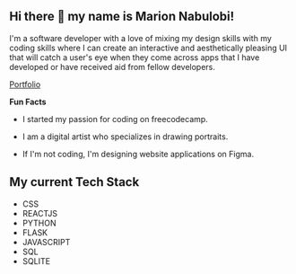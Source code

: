 ## Hi there 👋 my name is Marion Nabulobi!

I'm a software developer with a love of mixing my design skills with my coding skills where I can create an interactive and aesthetically pleasing UI that will catch a user's eye when they come across apps that I have developed or have received aid from fellow developers. 

[Portfolio](https://marion-nabulobi.vercel.app/)

**Fun Facts**

* I started my passion for coding on freecodecamp.

* I am a digital artist who specializes in drawing portraits.

* If I'm not coding, I'm designing website applications on Figma. 

## My current Tech Stack
- CSS
- REACTJS
- PYTHON
- FLASK
- JAVASCRIPT
- SQL
- SQLITE



<!--
**arilobi/arilobi** is a ✨ _special_ ✨ repository because its `README.md` (this file) appears on your GitHub profile.

Here are some ideas to get you started:

- 🔭 I’m currently working on ...
- 🌱 I’m currently learning ...
- 👯 I’m looking to collaborate on ...
- 🤔 I’m looking for help with ...
- 💬 Ask me about ...
- 📫 How to reach me: ...
- 😄 Pronouns: ...
- ⚡ Fun fact: ...
-->
